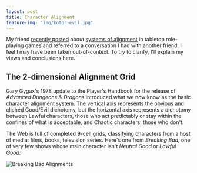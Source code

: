 ```yaml
---
layout: post
title: Character Alignment
feature-img: "img/kotor-evil.jpg"
---
```


My friend [recently posted][the original] about [systems of alignment][WP alignment] in tabletop role-playing games and referred to a conversation I had with another friend. I feel I may have been taken out-of-context. To try to clarify, I'll explain my views and conclusions here.

## The 2-dimensional Alignment Grid

Gary Gygax's 1978 update to the Player's Handbook for the release of _Advanced Dungeons & Dragons_ introduced what we now know as the basic character alignment system. The vertical axis represents the obvious and clichéd Good/Evil dichotomy, but the horizontal axis represents a dichotomy between Lawful characters, those who act predictably or stay within the confines of what is acceptable, and Chaotic characters, those who don't.

The Web is full of completed 9-cell grids, classifying characters from a host of media: films, books, television series. Here's one from _Breaking Bad,_ one of very few shows whose main character isn't _Neutral Good_ or _Lawful Good:_

![Breaking Bad Alignments][breaking bad]

[the original]: http://gainesvillain.tumblr.com/post/114236681430
[WP alignment]: https://en.wikipedia.org/wiki/Alignment_%28role-playing_games%29

[breaking bad]: http://imgur.com/GXUfg9I.jpg
[tos]: http://imgur.com/tfPGj6U.jpg
[browsers]: http://imgur.com/3TwzDSP.jpg
[got-simple]: http://imgur.com/NNPg7WR.jpg
[got-complex]: http://imgur.com/HqbVUyB.jpg
